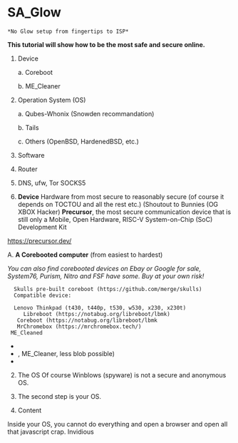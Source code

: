 # SA_Glow
    *No Glow setup from fingertips to ISP*

**This tutorial will show how to be the most safe and secure online.**

1. Device

   a. Coreboot

   b. ME_Cleaner
   
2. Operation System (OS)
   
   a. Qubes-Whonix (Snowden recommandation)
   
   b. Tails
   
   c. Others (OpenBSD, HardenedBSD, etc.)
   
3. Software

4. Router

5. DNS, ufw, Tor SOCKS5

1. **Device**
Hardware from most secure to reasonably secure (of course it depends on TOCTOU and all the rest etc.)
(Shoutout to Bunnies (OG XBOX Hacker) **Precursor**, the most secure communication device that is still only a Mobile, Open Hardware, RISC-V System-on-Chip (SoC) Development Kit

https://precursor.dev/

A. **A Corebooted computer** (from easiest to hardest)
   
   *You can also find corebooted devices on Ebay or Google for sale, System76, Purism, Nitro and FSF have some. Buy at your own risk!*
   
      Skulls pre-built coreboot (https://github.com/merge/skulls)
      Compatible device:
   
      Lenovo Thinkpad (t430, t440p, t530, w530, x230, x230t)
         Libreboot (https://notabug.org/libreboot/lbmk)
       Coreboot (https://notabug.org/libreboot/lbmk
       MrChromebox (https://mrchromebox.tech/)
     ME_Cleaned
       
   
   -
   - , ME_Cleaner, less blob possible)
   -

2. The OS
   Of course Winblows (spyware) is not a secure and anonymous OS.
   
4. The second step is your OS.



5. Content

Inside your OS, you cannot do everything and open a browser and open all that javascript crap. 
Invidious
